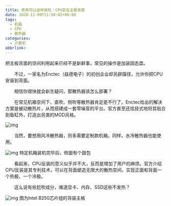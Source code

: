 ```yaml
---
title: 原来可以这样装机：CPU安在主板背面
date: 2020-11-09T11:50:02+08:00
tags:
  - 机箱
  - CPU
  - 散热器
categories:
  - 计算机
abbrlink:
---
```


把主板背面的空间利用起来已经不是新鲜事，常见的操作是加装固态盘。

　　不过，一家名为Enctec（益德电子）的初创企业却另辟蹊径，允许你把CPU安装到背面。

　　相信你很快就会新生疑问，那散热器该怎么部署？

　　在常见机箱空间下，直吹、侧吹等散热器肯定是不行了，Enctec给出的解决方案是被动散热片，从而搭建成一套零噪音的平台。官方甚至还炫技式地将其贴合到鱼缸外，打造出另类的MOD风格。

![img](https://cdn.jsdelivr.net/gh/yakeing/Documentation@main/Hexo/images/eb1e-kcaeqzy1549778.png)

　　当然，要想用风冷散热器，则多需要定制款机箱。同样，水冷散热器也能使用。

![img](https://cdn.jsdelivr.net/gh/yakeing/Documentation@main/Hexo/images/bfd3-kcaeqzy1549777.jpg)
特定机箱装机完毕后，侧面有个鼓包

　　看起来，CPU反装的意义似乎并不大，反而是增加了用户的麻烦。官方介绍CPU反装是其专利技术，可以在背面塑造无限大的散热空间，实现正面和背面一个热极、一个冷极。

　　这么说有些尬吹成分，难道显卡、内存、SSD这些不发热？

![img](https://cdn.jsdelivr.net/gh/yakeing/Documentation@main/Hexo/images/941e-kcaeqzy1549808.jpg)
图为Intel B250芯片组的背装主板